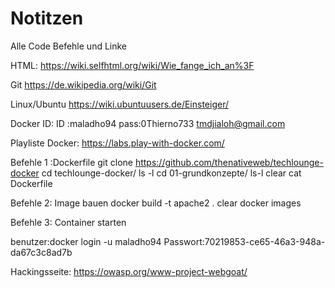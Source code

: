 # Notitzen
Alle Code Befehle und  Linke

HTML:
https://wiki.selfhtml.org/wiki/Wie_fange_ich_an%3F

Git
https://de.wikipedia.org/wiki/Git

Linux/Ubuntu
https://wiki.ubuntuusers.de/Einsteiger/

Docker ID:
ID :maladho94
pass:0Thierno733
tmdjialoh@gmail.com

Playliste Docker:
https://labs.play-with-docker.com/

Befehle 1 :Dockerfile
git clone https://github.com/thenativeweb/techlounge-docker
cd techlounge-docker/
ls -l
cd 01-grundkonzepte/
ls-l
clear
cat Dockerfile

Befehle 2: Image bauen
docker build -t apache2 .
clear
docker images

Befehle 3: Container starten

benutzer:docker login -u maladho94
Passwort:70219853-ce65-46a3-948a-da67c3c8ad7b

Hackingsseite:
https://owasp.org/www-project-webgoat/
